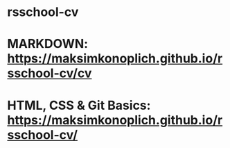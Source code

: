 # rsschool-cv
# MARKDOWN: https://maksimkonoplich.github.io/rsschool-cv/cv
# HTML, CSS & Git Basics: https://maksimkonoplich.github.io/rsschool-cv/
